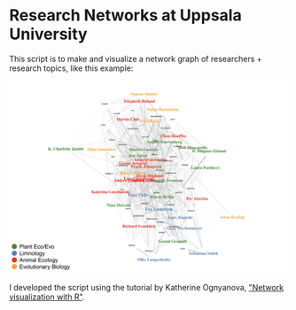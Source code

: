# Research Networks at Uppsala University

This script is to make and visualize a network graph of researchers + research topics, like this example:

![IEGnetwork](https://github.com/bobmuscarella/UU_research_network/blob/master/Images/IEG_network_ex1.png?raw=true "IEGnetwork")

I developed the script using the tutorial by Katherine Ognyanova, ["Network visualization with R"](https://kateto.net/).
